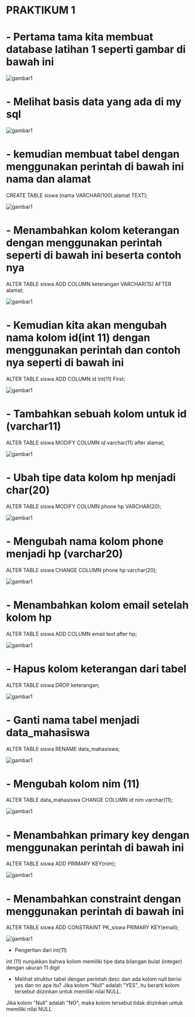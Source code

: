 # PRAKTIKUM 1

# - Pertama tama kita membuat database latihan 1 seperti gambar di bawah ini

![gambar1](gambar/gambar1.png)

# - Melihat basis data yang ada di my sql

![gambar1](gambar/gambar2.png)

# - kemudian membuat tabel dengan menggunakan perintah di bawah ini nama dan alamat 

CREATE TABLE siswa (nama VARCHAR(100),alamat TEXT);

![gambar1](gambar/gambar3.png)

# - Menambahkan kolom keterangan dengan menggunakan perintah seperti di bawah ini beserta contoh nya 

ALTER TABLE siswa ADD COLUMN keterangan VARCHAR(15) AFTER alamat;

![gambar1](gambar/gambar4.png)

# - Kemudian kita akan mengubah nama kolom id(int 11) dengan menggunakan perintah dan contoh nya seperti di bawah ini

ALTER TABLE siswa ADD COLUMN id int(11) First;

![gambar1](gambar/gambar5.png)

# - Tambahkan sebuah kolom untuk id (varchar11)

ALTER TABLE siswa MODIFY COLUMN id varchar(11) after alamat;

![gambar1](gambar/gambar6.png)

# - Ubah tipe data kolom hp menjadi char(20)

ALTER TABLE siswa MODIFY COLUMN phone hp VARCHAR(20);

![gambar1](gambar/gambar7.png)

# - Mengubah nama kolom phone menjadi hp (varchar20)

ALTER TABLE siswa CHANGE COLUMN phone hp varchar(20);

![gambar1](gambar/gambar8.png)

# - Menambahkan kolom email setelah kolom hp

ALTER TABLE siswa ADD COLUMN email text after hp;

![gambar1](gambar/gambar9.png)

# - Hapus kolom keterangan dari tabel

ALTER TABLE siswa DROP keterangan;

![gambar1](gambar/gambar10.png)

# - Ganti nama tabel menjadi data_mahasiswa

ALTER TABLE siswa RENAME data_mahasiswa;

![gambar1](gambar/gambar11.png)

# - Mengubah kolom nim (11)

ALTER TABLE data_mahasiswa CHANGE COLUMN id nim varchar(11);

![gambar1](gambar/gambar12.png)

# - Menambahkan primary key dengan menggunakan perintah di bawah ini

ALTER TABLE siswa ADD PRIMARY KEY(nim);

![gambar1](gambar/gambar13.png)

# - Menambahkan constraint dengan menggunakan perintah di bawah ini

ALTER TABLE siswa ADD CONSTRAINT PK_siswa PRIMARY KEY(email);

![gambar1](gambar/gambar14.png)

- Pengertian dari int(11)

int (11) nunjukkan bahwa kolom memiliki tipe data bilangan bulat (integer) dengan ukuran 11 digit 

- Melihat struktur tabel dengan perintah desc dan ada kolom null berisi yes dan no apa itu?
Jika kolom "Null" adalah "YES", itu berarti kolom tersebut diizinkan untuk memiliki nilai NULL.

Jika kolom "Null" adalah "NO", maka kolom tersebut tidak diizinkan untuk memiliki nilai NULL


